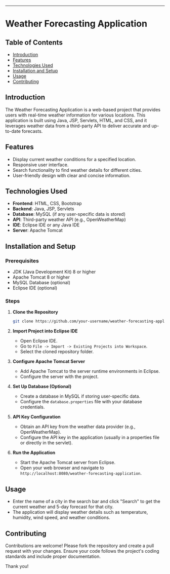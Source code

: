 
---

# Weather Forecasting Application

## Table of Contents
- [Introduction](#introduction)
- [Features](#features)
- [Technologies Used](#technologies-used)
- [Installation and Setup](#installation-and-setup)
- [Usage](#usage)
- [Contributing](#contributing)


## Introduction
The Weather Forecasting Application is a web-based project that provides users with real-time weather information for various locations. This application is built using Java, JSP, Servlets, HTML, and CSS, and it leverages weather data from a third-party API to deliver accurate and up-to-date forecasts.

## Features
- Display current weather conditions for a specified location.
- Responsive user interface.
- Search functionality to find weather details for different cities.
- User-friendly design with clear and concise information.

## Technologies Used
- **Frontend**: HTML, CSS, Bootstrap
- **Backend**: Java, JSP, Servlets
- **Database**: MySQL (if any user-specific data is stored)
- **API**: Third-party weather API (e.g., OpenWeatherMap)
- **IDE**: Eclipse IDE or any Java IDE
- **Server**: Apache Tomcat

## Installation and Setup
### Prerequisites
- JDK (Java Development Kit) 8 or higher
- Apache Tomcat 8 or higher
- MySQL Database (optional)
- Eclipse IDE (optional)

### Steps
1. **Clone the Repository**
   ```bash
   git clone https://github.com/your-username/weather-forecasting-application.git
   ```

2. **Import Project into Eclipse IDE**
   - Open Eclipse IDE.
   - Go to `File -> Import -> Existing Projects into Workspace`.
   - Select the cloned repository folder.

3. **Configure Apache Tomcat Server**
   - Add Apache Tomcat to the server runtime environments in Eclipse.
   - Configure the server with the project.

4. **Set Up Database (Optional)**
   - Create a database in MySQL if storing user-specific data.
   - Configure the `database.properties` file with your database credentials.

5. **API Key Configuration**
   - Obtain an API key from the weather data provider (e.g., OpenWeatherMap).
   - Configure the API key in the application (usually in a properties file or directly in the servlet).

6. **Run the Application**
   - Start the Apache Tomcat server from Eclipse.
   - Open your web browser and navigate to `http://localhost:8080/weather-forecasting-application`.

## Usage
- Enter the name of a city in the search bar and click "Search" to get the current weather and 5-day forecast for that city.
- The application will display weather details such as temperature, humidity, wind speed, and weather conditions.

## Contributing
Contributions are welcome! Please fork the repository and create a pull request with your changes. Ensure your code follows the project's coding standards and include proper documentation.

Thank you!

